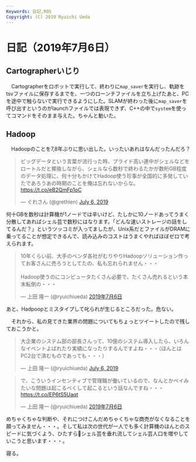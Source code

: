 ```yaml
---
Keywords: 日記,ROS
Copyright: (C) 2019 Ryuichi Ueda
---
```


# 日記（2019年7月6日）

## Cartographerいじり

　Cartographerをロボットで実行して、終わりに`map_saver`を実行し、軌跡をtsvファイルに保存するまでを、一つのローンチファイルを立ち上げたあと、PCを途中で触らないで実行できるようにした。SLAMが終わった後に`map_saver`を呼び出すというのがlaunchファイルでは表現できず、C++の中で`system`を使ってコマンドをそのまま与えた。ちゃんと動いた。

## Hadoop

　Hadoopのことを7,8年ぶりに思い出した。いったいあれはなんだったんだろ？

<blockquote class="twitter-tweet" data-partner="tweetdeck"><p lang="ja" dir="ltr">ビッグデータという言葉が流行った時、プライド高い連中がシェルなどをロートルだと揶揄しながら、シェルなら数秒で終わるたかが数桁GB程度のデータ処理に、何十分もかけてHadoop使う珍事が全国的に多発していたであろうあの時期のことを俺は忘れないからな。<a href="https://t.co/eB2QmFp1oC">https://t.co/eB2QmFp1oC</a></p>&mdash; ぐれさん (@grethlen) <a href="https://twitter.com/grethlen/status/1147431442449874945?ref_src=twsrc%5Etfw">July 6, 2019</a></blockquote>
<script async src="https://platform.twitter.com/widgets.js" charset="utf-8"></script>

何十GBを数秒は計算機が1ノードでは辛いけど、たしかに10ノードあってうまく分散してあればシェル芸で数秒にはなります。「どんな速いストレージの話をしてるんだ？」というツッコミが入ってましたが、Unix系だとファイルがDRAMに乗ってることが想定できるんで、読み込みのコストはうまくやればほぼゼロで考えられます。

<blockquote class="twitter-tweet" data-lang="ja"><p lang="ja" dir="ltr">10年くらい前、大手のベンダ各社がむりやりHadoopソリューション作ってお客さんに売ろうとしてたの、私も忘れられません・・・<br><br>Hadoop使うのにコンピュータたくさん必要で、たくさん売れるという本末転倒の・・・</p>&mdash; 上田 隆一 (@ryuichiueda) <a href="https://twitter.com/ryuichiueda/status/1147436586851659776?ref_src=twsrc%5Etfw">2019年7月6日</a></blockquote>
<script async src="https://platform.twitter.com/widgets.js" charset="utf-8"></script>


あと、Hadpoopとミスタイプして叱られが生じるところだった。危ない。

　それから、私の見てきた業界の問題についてもちょっとツイートしたので残しておこうかと。
　
<blockquote class="twitter-tweet" data-partner="tweetdeck"><p lang="ja" dir="ltr">大企業のシステム部の部長さんって、10億のシステム導入したら、いろんなイベントよばれたり実績になったりするんですよね・・・（ほんとはPC2台で済むものであっても・・・）</p>&mdash; 上田 隆一 (@ryuichiueda) <a href="https://twitter.com/ryuichiueda/status/1147436945888276481?ref_src=twsrc%5Etfw">July 6, 2019</a></blockquote>
<script async src="https://platform.twitter.com/widgets.js" charset="utf-8"></script>

<blockquote class="twitter-tweet" data-lang="ja"><p lang="ja" dir="ltr">で、こういうインセンティブで管理職が働いているので、なんとかペイみたいな問題は起こるべくして起こるという話なんですね・・・ <a href="https://t.co/EP6tS5Uaqt">https://t.co/EP6tS5Uaqt</a></p>&mdash; 上田 隆一 (@ryuichiueda) <a href="https://twitter.com/ryuichiueda/status/1147463952059662336?ref_src=twsrc%5Etfw">2019年7月6日</a></blockquote>
<script async src="https://platform.twitter.com/widgets.js" charset="utf-8"></script>

めちゃくちゃな判断や、それにつけこんだめちゃくちゃな商売がなくなることを願ってみません・・・。そして私は次の世代が一人でも多く計算機のほんとのスピードに気づくよう、ひたすら💩シェル芸を垂れ流してシェル芸人口を増やしていこうと思います・・・。


寝る。
